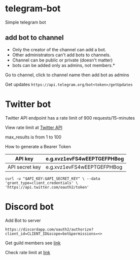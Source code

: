 # telegram-bot
Simple telegram bot

## add bot to channel

+ Only the creator of the channel can add a bot.
+ Other administrators can't add bots to channels.
+ Channel can be public or private (doesn't matter)
+ bots can be added only as admins, not members.*

Go to channel, click to channel name then add bot as admins 

Get updates
``
https://api.telegram.org/bot<token>/getUpdates
``

# Twitter bot
Twitter API endpoint has a rate limit of 900 requests/15-minutes

View rate limit at [Twitter API](https://developer.twitter.com/en/docs/twitter-api/rate-limits)

max_results is from 1 to 100

How to generate a Bearer Token

|   API key 	|     e.g.xvz1evFS4wEEPTGEFPHBog	|
|---	|---	| 
|   API secret key	|   e.g.xvz1evFS4wEEPTGEFPHBog	|


``
curl -u "$API_KEY:$API_SECRET_KEY" \
--data 'grant_type=client_credentials' \
'https://api.twitter.com/oauth2/token'
``


# Discord bot
Add Bot to server

`
https://discordapp.com/oauth2/authorize?client_id=CLIENT_ID&scope=bot&permissions=<>
`

Get guild members see [link](https://discord.com/developers/docs/resources/guild#get-guild-member)

Check rate limit at [link](https://discord.com/developers/docs/resources/guild#get-guild-member)



